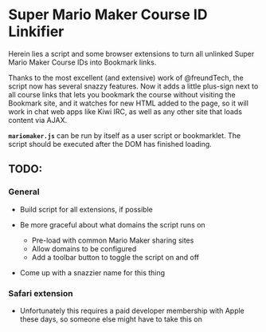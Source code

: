 # Super Mario Maker Course ID Linkifier

Herein lies a script and some browser extensions to turn all unlinked Super Mario Maker Course IDs into Bookmark links.

Thanks to the most excellent (and extensive) work of @freundTech, the script now has several snazzy features. Now it adds a little plus-sign next to all course links that lets you bookmark the course without visiting the Bookmark site, and it watches for new HTML added to the page, so it will work in chat web apps like Kiwi IRC, as well as any other site that loads content via AJAX.

**`mariomaker.js`** can be run by itself as a user script or bookmarklet. The script should be executed after the DOM has finished loading.

## TODO:

### General

- Build script for all extensions, if possible

- Be more graceful about what domains the script runs on
    + Pre-load with common Mario Maker sharing sites
    + Allow domains to be configured
    + Add a toolbar button to toggle the script on and off

- Come up with a snazzier name for this thing

### Safari extension

- Unfortunately this requires a paid developer membership with Apple these days, so someone else might have to take this on


